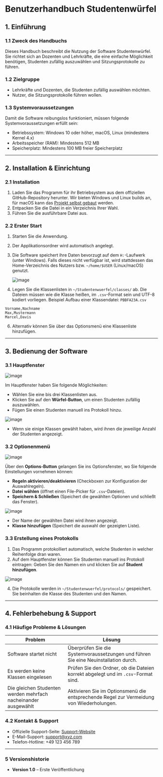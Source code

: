 # **Benutzerhandbuch Studentenwürfel**

## **1. Einführung**

### **1.1 Zweck des Handbuchs**
Dieses Handbuch beschreibt die Nutzung der Software Studentenwürfel. Sie richtet sich an Dozenten und Lehrkräfte, die eine einfache Möglichkeit benötigen, 
Studenten zufällig auszuwählen und Sitzungsprotokolle zu führen.

### **1.2 Zielgruppe**
- Lehrkräfte und Dozenten, die Studenten zufällig auswählen möchten.
- Nutzer, die Sitzungsprotokolle führen wollen.

### **1.3 Systemvoraussetzungen**
Damit die Software reibungslos funktioniert, müssen folgende Systemvoraussetzungen erfüllt sein:
- Betriebssystem: Windows 10 oder höher, macOS, Linux (mindestens Kernel 4.x)
- Arbeitsspeicher (RAM): Mindestens 512 MB
- Speicherplatz: Mindestens 100 MB freier Speicherplatz

---

## **2. Installation & Einrichtung**

### **2.1 Installation**
1. Laden Sie das Programm für ihr Betriebsystem aus dem offiziellen GitHub-Repository herunter. Wir bieten Windows und Linux builds an, für macOS kann das [Projekt selbst gebaut](https://www.jetbrains.com/help/idea/javafx.html#package-app-with-jlink) werden.
2. Entpacken Sie die Datei in ein Verzeichnis Ihrer Wahl.
3. Führen Sie die ausführbare Datei aus.

### **2.2 Erster Start**
1. Starten Sie die Anwendung.
2. Der Applikationsordner wird automatisch angelegt.
3. Die Software speichert ihre Daten bevorzugt auf dem `H:`-Laufwerk (unter Windows). Falls dieses nicht verfügbar ist, wird stattdessen das Home-Verzeichnis des Nutzers bzw. `~/home/$USER` (Linux/macOS) genutzt.
   
   ![image](https://github.com/user-attachments/assets/9ab8b392-bfe7-42f9-81c5-bc18d1def550)

4. Legen Sie die Klassenlisten in `~/Studentenwuerfel/classes/` ab. Die Dateien müssen wie die Klasse heißen, im `.csv`-Format sein und UTF-8 kodiert vorliegen.
Beispiel Aufbau einer Klassendatei:
`PBBFA23A.csv`
```
Vorname,Nachname
Max,Mustermann
Marcel,Davis
```   

6. Alternativ können Sie über das Optionsmenü eine Klassenliste hinzufügen.

---

## **3. Bedienung der Software**

### **3.1 Hauptfenster**
![image](https://github.com/user-attachments/assets/022eb6f3-284a-4be6-9506-c992e8c95ff5)

Im Hauptfenster haben Sie folgende Möglichkeiten:
- Wählen Sie eine bis drei Klassenlisten aus.
- Klicken Sie auf den **Würfel-Button**, um einen Studenten zufällig auszuwählen.
- Fügen Sie einen Studenten manuell ins Protokoll hinzu.
  
 ![image](https://github.com/user-attachments/assets/f8261ae0-cb8b-40bd-999f-78cb85aada56)
- Wenn sie einige Klassen gewählt haben, wird ihnen die jeweilige Anzahl der Studenten angezeigt.

### **3.2 Optionenmenü**
![image](https://github.com/user-attachments/assets/5f1cc44f-8cfd-4378-82ab-c8fbdd71116a)

Über den **Options-Button** gelangen Sie ins Optionsfenster, wo Sie folgende Einstellungen vornehmen können:
- **Regeln aktivieren/deaktivieren** (Checkboxen zur Konfiguration der Auswahlregeln).
- **Datei wählen** (öffnet einen File-Picker für `.csv`-Dateien).
- **Speichern & Schließen** (Speichert die gewählten Optionen und schließt das Fenster).

![image](https://github.com/user-attachments/assets/d99db928-f9d6-4387-9148-85a09a903ba0)
- Der Name der gewählten Datei wird ihnen angezeigt.
- **Klasse hinzufügen** (Speichert die auswahl der gezeigten Liste).

### **3.3 Erstellung eines Protokolls**
1. Das Programm protokolliert automatisch, welche Studenten in welcher Reihenfolge dran waren.
2. Auf dem Hauptfenster können Sie Studenten manuell ins Protokoll eintragen: Geben Sie den Namen ein und klicken Sie auf **Student hinzufügen**.

![image](https://github.com/user-attachments/assets/229cf7ff-675d-4a1c-8f8e-60cac5f66e37)

4. Die Protokolle werden in `~/Studentenwuerfel/protocols/` gespeichert. Sie beinhalten die Klasse des Studenten und den Namen.

---

## **4. Fehlerbehebung & Support**

### **4.1 Häufige Probleme & Lösungen**
| Problem | Lösung |
|---------|--------|
| Software startet nicht | Überprüfen Sie die Systemvoraussetzungen und führen Sie eine Neuinstallation durch. |
| Es werden keine Klassen eingelesen | Prüfen Sie den Ordner, ob die Dateien korrekt abgelegt und im `.csv`-Format sind. |
| Die gleichen Studenten werden mehrfach nacheinander ausgewählt | Aktivieren Sie im Optionsmenü die entsprechende Regel zur Vermeidung von Wiederholungen. |

### **4.2 Kontakt & Support**
- Offizielle Support-Seite: [Support-Website](https://www.xyz.com/support)
- E-Mail-Support: support@xyz.com
- Telefon-Hotline: +49 123 456 789

---

### **5 Versionshistorie**
- **Version 1.0** – Erste Veröffentlichung
